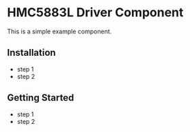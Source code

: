 # HMC5883L Driver Component

This is a simple example component.

## Installation

- step 1
- step 2

## Getting Started

- step 1
- step 2
